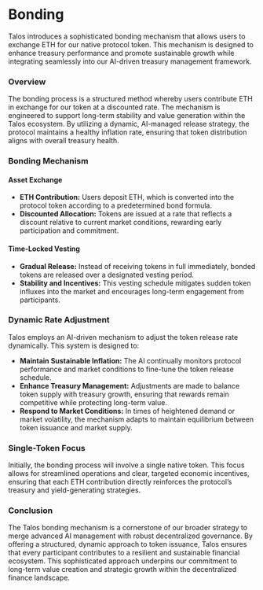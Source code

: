 # Bonding

Talos introduces a sophisticated bonding mechanism that allows users to exchange ETH for our native protocol token. This mechanism is designed to enhance treasury performance and promote sustainable growth while integrating seamlessly into our AI-driven treasury management framework.

### Overview

The bonding process is a structured method whereby users contribute ETH in exchange for our token at a discounted rate. The mechanism is engineered to support long-term stability and value generation within the Talos ecosystem. By utilizing a dynamic, AI-managed release strategy, the protocol maintains a healthy inflation rate, ensuring that token distribution aligns with overall treasury health.

### Bonding Mechanism

#### Asset Exchange

* **ETH Contribution:** Users deposit ETH, which is converted into the protocol token according to a predetermined bond formula.
* **Discounted Allocation:** Tokens are issued at a rate that reflects a discount relative to current market conditions, rewarding early participation and commitment.

#### Time-Locked Vesting

* **Gradual Release:** Instead of receiving tokens in full immediately, bonded tokens are released over a designated vesting period.
* **Stability and Incentives:** This vesting schedule mitigates sudden token influxes into the market and encourages long-term engagement from participants.

### Dynamic Rate Adjustment

Talos employs an AI-driven mechanism to adjust the token release rate dynamically. This system is designed to:

* **Maintain Sustainable Inflation:** The AI continually monitors protocol performance and market conditions to fine-tune the token release schedule.
* **Enhance Treasury Management:** Adjustments are made to balance token supply with treasury growth, ensuring that rewards remain competitive while protecting long-term value.
* **Respond to Market Conditions:** In times of heightened demand or market volatility, the mechanism adapts to maintain equilibrium between token issuance and market supply.

### Single-Token Focus

Initially, the bonding process will involve a single native token. This focus allows for streamlined operations and clear, targeted economic incentives, ensuring that each ETH contribution directly reinforces the protocol’s treasury and yield-generating strategies.

### Conclusion

The Talos bonding mechanism is a cornerstone of our broader strategy to merge advanced AI management with robust decentralized governance. By offering a structured, dynamic approach to token issuance, Talos ensures that every participant contributes to a resilient and sustainable financial ecosystem. This sophisticated approach underpins our commitment to long-term value creation and strategic growth within the decentralized finance landscape.
